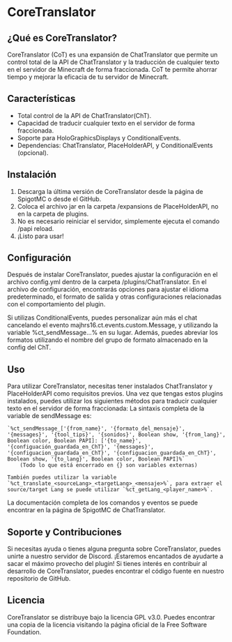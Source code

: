 # CoreTranslator

## ¿Qué es CoreTranslator?

CoreTranslator (CoT) es una expansión de ChatTranslator que permite un control total de la API de ChatTranslator y la traducción de cualquier texto en el servidor de Minecraft de forma fraccionada. CoT te permite ahorrar tiempo y mejorar la eficacia de tu servidor de Minecraft.

## Características

- Total control de la API de ChatTranslator(ChT).
- Capacidad de traducir cualquier texto en el servidor de forma fraccionada.
- Soporte para HoloGraphicsDisplays y ConditionalEvents.
- Dependencias: ChatTranslator, PlaceHolderAPI, y ConditionalEvents (opcional).

## Instalación

1. Descarga la última versión de CoreTranslator desde la página de SpigotMC o desde el GitHub.
2. Coloca el archivo jar en la carpeta /expansions de PlaceHolderAPI, no en la carpeta de plugins.
3. No es necesario reiniciar el servidor, simplemente ejecuta el comando /papi reload.
4. ¡Listo para usar!

## Configuración

Después de instalar CoreTranslator, puedes ajustar la configuración en el archivo config.yml dentro de la carpeta /plugins/ChatTranslator. En el archivo de configuración, encontrarás opciones para ajustar el idioma predeterminado, el formato de salida y otras configuraciones relacionadas con el comportamiento del plugin.

Si utilizas ConditionalEvents, puedes personalizar aún más el chat cancelando el evento majhrs16.ct.events.custom.Message, y utilizando la variable %ct_sendMessage...% en su lugar. Además, puedes abreviar los formatos utilizando el nombre del grupo de formato almacenado en la config del ChT.

## Uso

Para utilizar CoreTranslator, necesitas tener instalados ChatTranslator y PlaceHolderAPI como requisitos previos. Una vez que tengas estos plugins instalados, puedes utilizar los siguientes métodos para traducir cualquier texto en el servidor de forma fraccionada:
    La sintaxis completa de la variable de sendMessage es:
    
    `%ct_sendMessage_['{from_name}', '{formato_del_mensaje}', '{messages}', '{tool_tips}', '{sonidos}', Boolean show, '{from_lang}', Boolean color, Boolean PAPI]: ['{to_name}', '{configuación_guardada_en_ChT}', '{messages}', '{configuacion_guardada_en_ChT}', '{configuacion_guardada_en_ChT}', Boolean show, '{to_lang}', Boolean color, Boolean PAPI]%`
        (Todo lo que está encerrado en {} son variables externas)
    
    También puedes utilizar la variable `%ct_translate_<sourceLang>_<targetLang>_<mensaje>%`, para extraer el source/target Lang se puede utilizar `%ct_getLang_<player_name>%`.

La documentación completa de los comandos y eventos se puede encontrar en la página de SpigotMC de ChatTranslator.

## Soporte y Contribuciones

Si necesitas ayuda o tienes alguna pregunta sobre CoreTranslator, puedes unirte a nuestro servidor de Discord. ¡Estaremos encantados de ayudarte a sacar el máximo provecho del plugin! Si tienes interés en contribuir al desarrollo de CoreTranslator, puedes encontrar el código fuente en nuestro repositorio de GitHub.

## Licencia

CoreTranslator se distribuye bajo la licencia GPL v3.0. Puedes encontrar una copia de la licencia visitando la página oficial de la Free Software Foundation.
